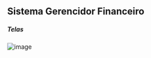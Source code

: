 ## Sistema Gerencidor Financeiro

##### Telas

![image](https://github.com/josequintinno/sistema_gerenciador_financeiro_web/assets/168947544/2c2e7770-5339-4e17-a2dd-93417feea85a)
